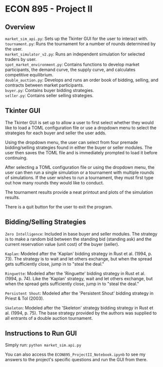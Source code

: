 # ECON 895 - Project II

## Overview
`market_sim_api.py`: Sets up the Tkinter GUI for the user to interact with.  
`tournament.py`: Runs the tournament for a number of rounds determined by the user.  
`market_simulator_v2.py`: Runs an independent simulation for selected traders by user.  
`spot_market_environment.py`: Contains functions to develop market participants, the demand curve, the supply curve, and calculates competitive equilibrium.  
`double_auction.py`: Develops and runs an order book of bidding, selling, and contracts between market participants.  
`buyer.py`: Contains buyer bidding strategies.  
`seller.py`: Contains seller selling strategies.  

## Tkinter GUI
The Tkinter GUI is set up to allow a user to first select whether they would like to load a TOML configuration file or use a dropdown menu to select the strategies for each buyer and seller the user adds.

Using the dropdown menu, the user can select from four premade bidding/selling strategies found in either the buyer or seller modules. The user then saves the TOML file and is immediately prompted to load it before continuing.

After selecting a TOML configuration file or using the dropdown menu, the user can then run a single simulation or a tournament with multiple rounds of simulations. If the user wishes to run a tournament, they must first type out how many rounds they would like to conduct.

The tournament results provide a neat printout and plots of the simulation results.

There is a quit button for the user to exit the program.

## Bidding/Selling Strategies
`Zero Intelligence`: Included in base buyer and seller modules. The strategy is to make a random bid between the standing bid (standing ask) and the current reservation value (unit cost) of the buyer (seller).

`Kaplan`: Modeled after the 'Kaplan' bidding strategy in Rust et al. (1994, p. 73). The strategy is to wait and let others exchange, but when the spread gets sufficiently close, jump in to "steal the deal."

`Ringuette`: Modeled after the 'Ringuette' bidding strategy in Rust et al. (1994, p. 74). Like the 'Kaplan' strategy, wait and let others exchange, but when the spread gets sufficiently close, jump in to "steal the deal."

`Persistent Shout`: Modeled after the 'Persistent Shout' bidding strategy in Priest & Tol (2003).

`Skeleton`: Modeled after the 'Skeleton' strategy bidding strategy in Rust et al. (1994, p. 75). The base strategy provided by the authors was supplied to all entrants of a double auction tournament.

## Instructions to Run GUI

Simply run: `python market_sim.api.py`

You can also access the `ECON895_ProjectII_Notebook.ipynb` to see my answers to the project's specific questions and run the GUI from there.
